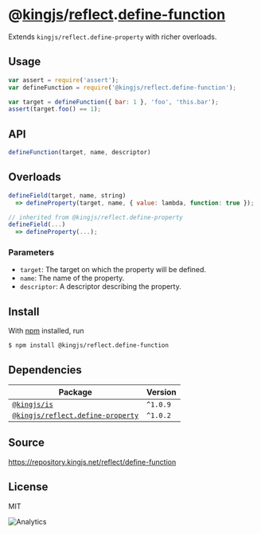 # @[kingjs][@kingjs]/[reflect][ns0].[define-function][ns1]
Extends `kingjs/reflect.define-property` with richer overloads.
## Usage
```js
var assert = require('assert');
var defineFunction = require('@kingjs/reflect.define-function');

var target = defineFunction({ bar: 1 }, 'foo', 'this.bar');
assert(target.foo() == 1);
```

## API
```ts
defineFunction(target, name, descriptor)
```
## Overloads
```js
defineField(target, name, string)
  => defineProperty(target, name, { value: lambda, function: true });

// inherited from @kingjs/reflect.define-property
defineField(...)
  => defineProperty(...);
```

### Parameters
- `target`: The target on which the property will be defined.
- `name`: The name of the property.
- `descriptor`: A descriptor describing the property.



## Install
With [npm](https://npmjs.org/) installed, run
```
$ npm install @kingjs/reflect.define-function
```
## Dependencies
|Package|Version|
|---|---|
|[`@kingjs/is`](https://www.npmjs.com/package/@kingjs/is)|`^1.0.9`|
|[`@kingjs/reflect.define-property`](https://www.npmjs.com/package/@kingjs/reflect.define-property)|`^1.0.2`|
## Source
https://repository.kingjs.net/reflect/define-function
## License
MIT

![Analytics](https://analytics.kingjs.net/reflect/define-function)

[@kingjs]: https://www.npmjs.com/package/kingjs
[ns0]: https://www.npmjs.com/package/@kingjs/reflect
[ns1]: https://www.npmjs.com/package/@kingjs/reflect.define-function
